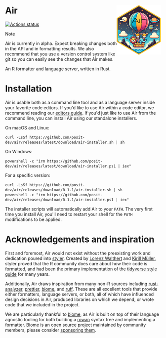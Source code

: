 Air <img src="docs/images/air.png" align="right" height=160 />
============================================================================

[![Actions status](https://github.com/posit-dev/air/actions/workflows/test.yml/badge.svg)](https://github.com/posit-dev/air/actions)

> [!NOTE]
> Air is currently in alpha. Expect breaking changes both in the API and in formatting results. We also recommend that you use a version control system like git so you can easily see the changes that Air makes.

An R formatter and language server, written in Rust.

# Installation

Air is usable both as a command line tool and as a language server inside your favorite code editors. If you'd like to use Air within a code editor, we recommend reading our [editors guide](https://posit-dev.github.io/air/editors.html). If you'd just like to use Air from the command line, you can install Air using our standalone installers.

On macOS and Linux:

```shell
curl -LsSf https://github.com/posit-dev/air/releases/latest/download/air-installer.sh | sh
```

On Windows:

```shell
powershell -c "irm https://github.com/posit-dev/air/releases/latest/download/air-installer.ps1 | iex"
```

For a specific version:

```shell
curl -LsSf https://github.com/posit-dev/air/releases/download/0.1.1/air-installer.sh | sh
powershell -c "irm https://github.com/posit-dev/air/releases/download/0.1.1/air-installer.ps1 | iex"
```

The installer scripts will automatically add Air to your `PATH`. The very first time you install Air, you'll need to restart your shell for the `PATH` modifications to be applied.

# Acknowledgements and inspiration

First and foremost, Air would not exist without the preexisting work and dedication poured into [styler](https://github.com/r-lib/styler). Created by [Lorenz Walthert](https://github.com/lorenzwalthert) and [Kirill Müller](https://github.com/krlmlr), styler proved that the R community does care about how their code is formatted, and had been the primary implementation of the [tidyverse style guide](https://style.tidyverse.org/) for many years.

Additionally, Air draws inspiration from many non-R sources including [rust-analyzer](https://github.com/rust-lang/rust-analyzer), [prettier](https://github.com/prettier/prettier), [biome](https://github.com/biomejs/biome), and [ruff](https://github.com/astral-sh/ruff). These are all excellent tools that provide either formatters, language servers, or both, all of which have influenced design decisions in Air, produced libraries on which we depend, or wrote code that we included in the project.

We are particularly thankful to [biome](https://github.com/biomejs/biome), as Air is built on top of their language agnostic tooling for both building a [rowan](https://github.com/rust-analyzer/rowan) syntax tree and implementing a formatter. Biome is an open source project maintained by community members, please consider [sponsoring them](https://github.com/sponsors/biomejs#sponsors).
